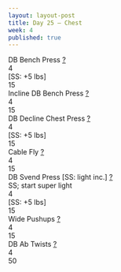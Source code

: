 ```yaml
---
layout: layout-post
title: Day 25 — Chest
week: 4
published: true
---
```


<div class="ex_list">

  <div class="ex">
    <div class="name">
      DB Bench Press
      <a href="https://www.youtube.com/watch?v=VmB1G1K7v94" target="_blank">?</a>
    </div>
    <div class="set">4 <br/>[SS: +5 lbs]</div>
    <div class="rep">15</div>
  </div>

  <div class="ex">
    <div class="name">
      Incline DB Bench Press
      <a href="https://www.youtube.com/watch?v=CHPHn-OnTqE" target="_blank">?</a>
    </div>
    <div class="set">4</div>
    <div class="rep">15</div>
  </div>

  <div class="ex">
    <div class="name">
      DB Decline Chest Press
      <a href="https://www.youtube.com/watch?v=LfyQBUKR8SE" target="_blank">?</a>
    </div>
    <div class="set">4 <br/>[SS: +5 lbs]</div>
    <div class="rep">15</div>
  </div>

  <div class="ex">
    <div class="name">
      Cable Fly 
      <a href="https://www.youtube.com/watch?v=Iwe6AmxVf7o" target="_blank">?</a>
    </div>
    <div class="set">4</div>
    <div class="rep">15</div>
  </div>

  <div class="ex">
    <div class="name">
      DB Svend Press [SS: light inc.]
      <a href="https://www.youtube.com/watch?v=IFXU-eqFTGQ" target="_blank">?</a>
      <div class="note">SS; start super light</div>
    </div>
    <div class="set">4 <br/>[SS: +5 lbs]</div>
    <div class="rep">15</div>
  </div>

  <div class="ex">
    <div class="name">
      Wide Pushups 
      <a href="https://www.youtube.com/watch?v=IODxDxX7oi4" target="_blank">?</a>
    </div>
    <div class="set">4</div>
    <div class="rep">15</div>
  </div>

  <div class="ex">
    <div class="name">
      DB Ab Twists
      <a href="https://www.youtube.com/watch?v=drvh39387LY" target="_blank">?</a>
    </div>
    <div class="set">4</div>
    <div class="rep">50</div>
  </div>

</div>



